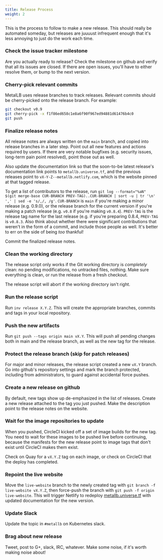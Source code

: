 ```yaml
---
title: Release Process
weight: 2
---
```


This is the process to follow to make a new release. This should
really be automated someday, but releases are juuuust infrequent
enough that it's less annoying to just do the work each time.

### Check the issue tracker milestone

Are you actually ready to release? Check the milestone on github and
verify that all its issues are closed. If there are open issues,
you'll have to either resolve them, or bump to the next version.


### Cherry-pick relevant commits

MetalLB uses release branches to track releases. Relevant commits should be cherry-picked onto the release branch.
For example:

```bash
git checkout v0.9
git cherry-pick -x f1f86ed658c1e8a6f90f967ed94881d61476b4c0
git push
```

### Finalize release notes

All release notes are always written on the `main` branch, and
copied into release branches in a later step. Point out all new
features and actions required by users. If there are very notable
bugfixes (e.g. security issues, long-term pain point resolved), point
those out as well.

Also update the documentation link so that the soon-to-be latest
release's documentation link points to `metallb.universe.tf`, and the
previous releases point to `vX-Y-Z--metallb.netlify.com`, which is the
website pinned at that tagged release.

To get a list of contributors to the release, run `git log
--format="%aN" $(git merge-base CUR-BRANCH PREV-TAG)..CUR-BRANCH | sort -u |
tr '\n' ',' | sed -e 's/,/, /g'`. `CUR-BRANCH` is `main` if you're
making a minor release (e.g. 0.9.0), or the release branch for the
current version if you're making a patch release (e.g. `v0.8` if
you're making `v0.8.4`). `PREV-TAG` is the release tag name for the
last release (e.g. if you're preparing 0.8.4, `PREV-TAG` is
`v0.8.3`. Also think about whether there were significant
contributions that weren't in the form of a commit, and include those
people as well. It's better to err on the side of being _too_
thankful!

Commit the finalized release notes.

### Clean the working directory

The release script only works if the Git working directory is
_completely_ clean: no pending modifications, no untracked files,
nothing. Make sure everything is clean, or run the release from a
fresh checkout.

The release script will abort if the working directory isn't right.

### Run the release script

Run `inv release X.Y.Z`. This will create the appropriate branches,
commits and tags in your local repository.

### Push the new artifacts

Run `git push --tags origin main vX.Y`. This will push all pending
changes both in main and the release branch, as well as the new tag
for the release.

### Protect the release branch (skip for patch releases)

For major and minor releases, the release script created a new `vX.Y`
branch. Go into github's repository settings and mark the branch
protected, including from administrators, to guard against accidental
force pushes.

### Create a new release on github

By default, new tags show up de-emphasized in the list of
releases. Create a new release attached to the tag you just
pushed. Make the description point to the release notes on the
website.

### Wait for the image repositories to update

When you pushed, CircleCI kicked off a set of image builds for the new
tag. You need to wait for these images to be pushed live before
continuing, because the manifests for the new release point to image
tags that don't exist until CircleCI makes them exist.

Check on Quay for a `vX.Y.Z` tag on each image, or check on
CircleCI that the deploy has completed.

### Repoint the live website

Move the `live-website` branch to the newly created tag with `git
branch -f live-website vX.Y.Z`, then force-push the branch with `git
push -f origin live-website`. This will trigger Netlify to
redeploy [metallb.universe.tf](https://metallb.universe.tf) with
updated documentation for the new version.

### Update Slack

Update the topic in `#metallb` on Kubernetes slack.

### Brag about new release

Tweet, post to G+, slack, IRC, whatever. Make some noise, if it's
worth making noise about!
